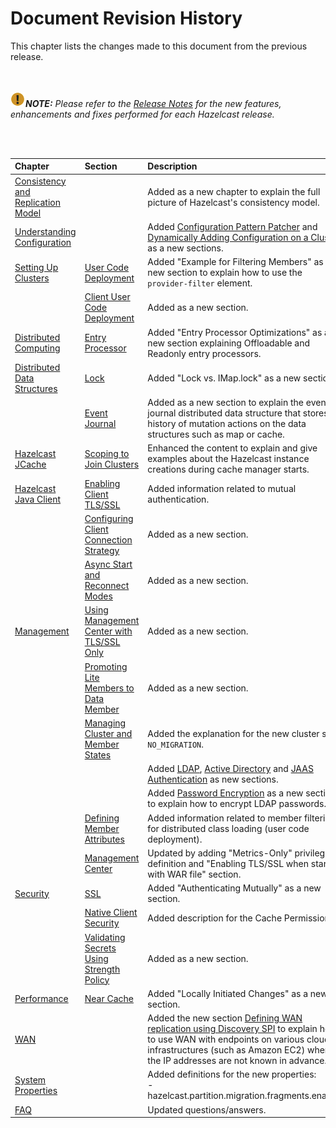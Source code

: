

# Document Revision History

This chapter lists the changes made to this document from the previous release.

<br></br>
![image](images/NoteSmall.jpg)***NOTE:*** *Please refer to the <a href="http://docs.hazelcast.org/docs/rn/" target="_blank">Release Notes</a> for the new features, enhancements and fixes performed for each Hazelcast release.*

<br></br>

|Chapter|Section|Description|
|:-------|:-------|:-----------|
|[Consistency and Replication Model](#consistency-and-replication-model)| |Added as a new chapter to explain the full picture of Hazelcast's consistency model.|
|[Understanding Configuration](#understanding-configuration)||Added [Configuration Pattern Patcher](#configuration-pattern-matcher) and [Dynamically Adding Configuration on a Cluster](#dynamically-adding-configuration-on-a-cluster) as a new sections.|
|[Setting Up Clusters](#setting-up-clusters)|[User Code Deployment](#user-code-deployment)|Added "Example for  Filtering Members" as a new section to explain how to use the `provider-filter` element.|
||[Client User Code Deployment](#client-user-code-deployment-beta)|Added as a new section.
|[Distributed Computing](#distributed-computing)|[Entry Processor](#entry-processor)|Added "Entry Processor Optimizations" as a new section explaining Offloadable and Readonly entry processors.|
|[Distributed Data Structures](#distributed-data-structures)|[Lock](#lock)|Added "Lock vs. IMap.lock" as a new section.|
||[Event Journal](#event-journal)| Added as a new section to explain the event journal distributed data structure that stores the history of mutation actions on the data structures such as map or cache.
|[Hazelcast JCache](#hazelcast-jcache)|[Scoping to Join Clusters](#scoping-to-join-clusters)|Enhanced the content to explain and give examples about the Hazelcast instance creations during cache manager starts.
|[Hazelcast Java Client](#hazelcast-java-client)|[Enabling Client TLS/SSL](#enabling-client-tlsssl)|Added information related to mutual authentication.
||[Configuring Client Connection Strategy](#configuring-client-connection-strategy)| Added as a new section.
||[Async Start and Reconnect Modes](#async-start-and-reconnect-modes)|Added as a new section.
|[Management](#management)|[Using Management Center with TLS/SSL Only](#;)|Added as a new section.
||[Promoting Lite Members to Data Member](#promoting-lite-members-to-data-member)| Added as a new section.
||[Managing Cluster and Member States](#managing-cluster-and-member-states)| Added the explanation for the new cluster state `NO_MIGRATION`.
|||Added [LDAP](#ldap-authentication), [Active Directory](#active-directory-authentication) and [JAAS Authentication](#jaas-authentication) as new sections.
|||Added [Password Encryption](#password-encryption) as a new section to explain how to encrypt LDAP passwords.
||[Defining Member Attributes](#defining-member-attributes)|Added information related to member filtering for distributed class loading (user code deployment).
||[Management Center](#management-center)|Updated by adding "Metrics-Only" privilege definition and "Enabling TLS/SSL when starting with WAR file" section.
|[Security](#security)|[SSL](#ssl)|Added "Authenticating Mutually" as a new section.|
||[Native Client Security](#native-client-security)| Added description for the Cache Permissions.
||[Validating Secrets Using Strength Policy](#validating-secrets-using-strength-policy)| Added as a new section.
|[Performance](#performance)|[Near Cache](#near-cache)|Added "Locally Initiated Changes" as a new section.|
|[WAN](#wan)|| Added the new section [Defining WAN replication using Discovery SPI](#defining-wan-replication-using-discovery-spi) to explain how to use WAN with endpoints on various cloud infrastructures (such as Amazon EC2) where the IP addresses are not known in advance.
|[System Properties](#system-properties)||Added definitions for the new properties: <br> - hazelcast.partition.migration.fragments.enabled|
|[FAQ](#frequently-asked-questions)||Updated questions/answers.|



<br> </br>
